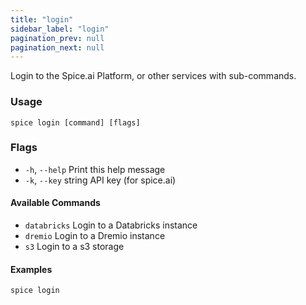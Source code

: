 ```yaml
---
title: "login"
sidebar_label: "login"
pagination_prev: null
pagination_next: null
---
```


Login to the Spice.ai Platform, or other services with sub-commands.

### Usage

```shell
spice login [command] [flags]
```

### Flags

- `-h`, `--help`         Print this help message
- `-k`, `--key` string   API key (for spice.ai)

#### Available Commands

- `databricks`  Login to a Databricks instance
- `dremio`      Login to a Dremio instance
- `s3`          Login to a s3 storage

#### Examples

```shell
spice login
```
